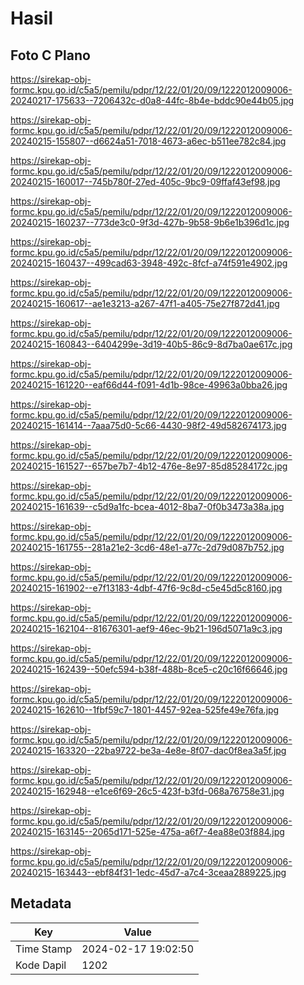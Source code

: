# Hasil

## Foto C Plano

https://sirekap-obj-formc.kpu.go.id/c5a5/pemilu/pdpr/12/22/01/20/09/1222012009006-20240217-175633--7206432c-d0a8-44fc-8b4e-bddc90e44b05.jpg

https://sirekap-obj-formc.kpu.go.id/c5a5/pemilu/pdpr/12/22/01/20/09/1222012009006-20240215-155807--d6624a51-7018-4673-a6ec-b511ee782c84.jpg

https://sirekap-obj-formc.kpu.go.id/c5a5/pemilu/pdpr/12/22/01/20/09/1222012009006-20240215-160017--745b780f-27ed-405c-9bc9-09ffaf43ef98.jpg

https://sirekap-obj-formc.kpu.go.id/c5a5/pemilu/pdpr/12/22/01/20/09/1222012009006-20240215-160237--773de3c0-9f3d-427b-9b58-9b6e1b396d1c.jpg

https://sirekap-obj-formc.kpu.go.id/c5a5/pemilu/pdpr/12/22/01/20/09/1222012009006-20240215-160437--499cad63-3948-492c-8fcf-a74f591e4902.jpg

https://sirekap-obj-formc.kpu.go.id/c5a5/pemilu/pdpr/12/22/01/20/09/1222012009006-20240215-160617--ae1e3213-a267-47f1-a405-75e27f872d41.jpg

https://sirekap-obj-formc.kpu.go.id/c5a5/pemilu/pdpr/12/22/01/20/09/1222012009006-20240215-160843--6404299e-3d19-40b5-86c9-8d7ba0ae617c.jpg

https://sirekap-obj-formc.kpu.go.id/c5a5/pemilu/pdpr/12/22/01/20/09/1222012009006-20240215-161220--eaf66d44-f091-4d1b-98ce-49963a0bba26.jpg

https://sirekap-obj-formc.kpu.go.id/c5a5/pemilu/pdpr/12/22/01/20/09/1222012009006-20240215-161414--7aaa75d0-5c66-4430-98f2-49d582674173.jpg

https://sirekap-obj-formc.kpu.go.id/c5a5/pemilu/pdpr/12/22/01/20/09/1222012009006-20240215-161527--657be7b7-4b12-476e-8e97-85d85284172c.jpg

https://sirekap-obj-formc.kpu.go.id/c5a5/pemilu/pdpr/12/22/01/20/09/1222012009006-20240215-161639--c5d9a1fc-bcea-4012-8ba7-0f0b3473a38a.jpg

https://sirekap-obj-formc.kpu.go.id/c5a5/pemilu/pdpr/12/22/01/20/09/1222012009006-20240215-161755--281a21e2-3cd6-48e1-a77c-2d79d087b752.jpg

https://sirekap-obj-formc.kpu.go.id/c5a5/pemilu/pdpr/12/22/01/20/09/1222012009006-20240215-161902--e7f13183-4dbf-47f6-9c8d-c5e45d5c8160.jpg

https://sirekap-obj-formc.kpu.go.id/c5a5/pemilu/pdpr/12/22/01/20/09/1222012009006-20240215-162104--81676301-aef9-46ec-9b21-196d5071a9c3.jpg

https://sirekap-obj-formc.kpu.go.id/c5a5/pemilu/pdpr/12/22/01/20/09/1222012009006-20240215-162439--50efc594-b38f-488b-8ce5-c20c16f66646.jpg

https://sirekap-obj-formc.kpu.go.id/c5a5/pemilu/pdpr/12/22/01/20/09/1222012009006-20240215-162610--1fbf59c7-1801-4457-92ea-525fe49e76fa.jpg

https://sirekap-obj-formc.kpu.go.id/c5a5/pemilu/pdpr/12/22/01/20/09/1222012009006-20240215-163320--22ba9722-be3a-4e8e-8f07-dac0f8ea3a5f.jpg

https://sirekap-obj-formc.kpu.go.id/c5a5/pemilu/pdpr/12/22/01/20/09/1222012009006-20240215-162948--e1ce6f69-26c5-423f-b3fd-068a76758e31.jpg

https://sirekap-obj-formc.kpu.go.id/c5a5/pemilu/pdpr/12/22/01/20/09/1222012009006-20240215-163145--2065d171-525e-475a-a6f7-4ea88e03f884.jpg

https://sirekap-obj-formc.kpu.go.id/c5a5/pemilu/pdpr/12/22/01/20/09/1222012009006-20240215-163443--ebf84f31-1edc-45d7-a7c4-3ceaa2889225.jpg


## Metadata

| Key        | Value               |
| ---------- | ------------------- |
| Time Stamp | 2024-02-17 19:02:50 |
| Kode Dapil | 1202                |



